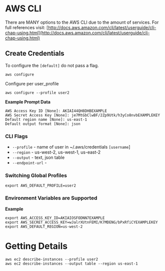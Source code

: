 # AWS CLI

There are MANY options to the AWS CLI due to the amount of services. For full references
visit: [http://docs.aws.amazon.com/cli/latest/userguide/cli-chap-using.html](http://docs.aws.amazon.com/cli/latest/userguide/cli-chap-using.html)

## Create Credentials

To configure the `[default]` do not pass a flag.
```
aws configure
```

Configure per user_profile
```
aws configure --profile user2
```

**Example Prompt Data**
```
AWS Access Key ID [None]: AKIAI44QH8DHBEXAMPLE
AWS Secret Access Key [None]: je7MtGbClwBF/2Zp9Utk/h3yCo8nvbEXAMPLEKEY
Default region name [None]: us-east-1
Default output format [None]: json
```

### CLI Flags

- `--profile` - name of user in ~/.aws/credentials `[username`]
- `--region` - us-west-2, us-west-1, us-east-2
- `--output` - text, json table
- `--endpoint-url` -

### Switching Global Profiles

```
export AWS_DEFAULT_PROFILE=user2
```

### Environment Variables are Supported

**Example**
```
export AWS_ACCESS_KEY_ID=AKIAIOSFODNN7EXAMPLE
export AWS_SECRET_ACCESS_KEY=wJalrXUtnFEMI/K7MDENG/bPxRfiCYEXAMPLEKEY
export AWS_DEFAULT_REGION=us-west-2
```

# Getting Details
```
aws ec2 describe-instances --profile user2
aws ec2 describe-instances --output table --region us-east-1
```


